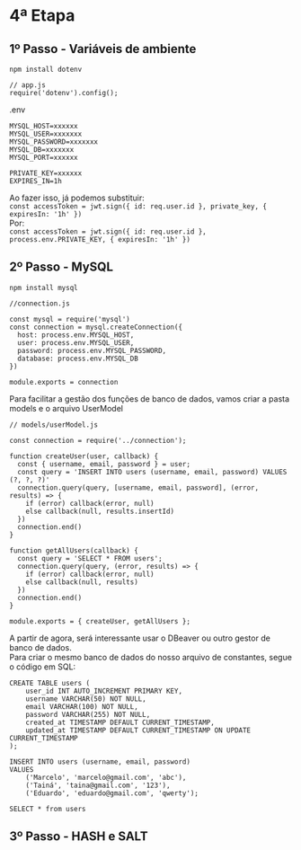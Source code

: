# 4ª Etapa

## 1º Passo - Variáveis de ambiente

``npm install dotenv``

````
// app.js
require('dotenv').config();
````

.env
````
MYSQL_HOST=xxxxxx
MYSQL_USER=xxxxxxx
MYSQL_PASSWORD=xxxxxxx
MYSQL_DB=xxxxxxx
MYSQL_PORT=xxxxxx

PRIVATE_KEY=xxxxxx
EXPIRES_IN=1h
````
Ao fazer isso, já podemos substituir:  
``const accessToken = jwt.sign({ id: req.user.id }, private_key, { expiresIn: '1h' })``  
Por:  
``const accessToken = jwt.sign({ id: req.user.id }, process.env.PRIVATE_KEY, { expiresIn: '1h' })`` 

## 2º Passo - MySQL

``npm install mysql``

````
//connection.js

const mysql = require('mysql')
const connection = mysql.createConnection({
  host: process.env.MYSQL_HOST,
  user: process.env.MYSQL_USER,
  password: process.env.MYSQL_PASSWORD,
  database: process.env.MYSQL_DB
})

module.exports = connection
````
Para facilitar a gestão dos funções de banco de dados, vamos criar a pasta models e o arquivo UserModel

````
// models/userModel.js

const connection = require('../connection');

function createUser(user, callback) {
  const { username, email, password } = user;
  const query = 'INSERT INTO users (username, email, password) VALUES (?, ?, ?)'
  connection.query(query, [username, email, password], (error, results) => {
    if (error) callback(error, null)
    else callback(null, results.insertId)
  })
  connection.end()
}

function getAllUsers(callback) {
  const query = 'SELECT * FROM users';
  connection.query(query, (error, results) => {
    if (error) callback(error, null)
    else callback(null, results)
  })
  connection.end()
}

module.exports = { createUser, getAllUsers };

````
A partir de agora, será interessante usar o DBeaver ou outro gestor de banco de dados.  
Para criar o mesmo banco de dados do nosso arquivo de constantes, segue o código em SQL:

````
CREATE TABLE users (
    user_id INT AUTO_INCREMENT PRIMARY KEY,
    username VARCHAR(50) NOT NULL,
    email VARCHAR(100) NOT NULL,
    password VARCHAR(255) NOT NULL,
    created_at TIMESTAMP DEFAULT CURRENT_TIMESTAMP,
    updated_at TIMESTAMP DEFAULT CURRENT_TIMESTAMP ON UPDATE CURRENT_TIMESTAMP
);

INSERT INTO users (username, email, password)
VALUES
    ('Marcelo', 'marcelo@gmail.com', 'abc'),
    ('Tainá', 'taina@gmail.com', '123'),
    ('Eduardo', 'eduardo@gmail.com', 'qwerty');

SELECT * from users

````

## 3º Passo - HASH e SALT